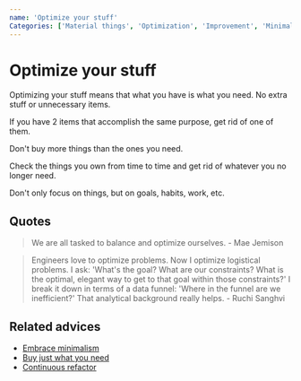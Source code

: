 ```yaml
---
name: 'Optimize your stuff'
Categories: ['Material things', 'Optimization', 'Improvement', 'Minimalism']
---
```

# Optimize your stuff

Optimizing your stuff means that what you have is what you need. No extra stuff or unnecessary items.

If you have 2 items that accomplish the same purpose, get rid of one of them.

Don't buy more things than the ones you need.

Check the things you own from time to time and get rid of whatever you no longer need.

Don't only focus on things, but on goals, habits, work, etc.

## Quotes

> We are all tasked to balance and optimize ourselves. - Mae Jemison

> Engineers love to optimize problems. Now I optimize logistical problems. I ask: 'What's the goal? What are our constraints? What is the optimal, elegant way to get to that goal within those constraints?' I break it down in terms of a data funnel: 'Where in the funnel are we inefficient?' That analytical background really helps. - Ruchi Sanghvi

## Related advices

- [Embrace minimalism](../Embrace%20minimalism/index.md)
- [Buy just what you need](../Buy%20just%20what%20you%20need/index.md)
- [Continuous refactor](../Continuous%20refactor/index.md)

